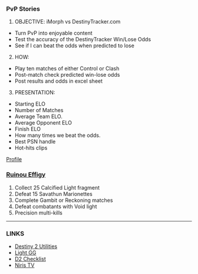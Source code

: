 ### PvP Stories
1. OBJECTIVE: iMorph vs DestinyTracker.com
- Turn PvP into enjoyable content
- Test the accuracy of the DestinyTracker Win/Lose Odds
- See if I can beat the odds when predicted to lose
2. HOW:  
- Play ten matches of either Control or Clash
- Post-match check predicted win-lose odds
- Post results and odds in excel sheet
3. PRESENTATION:
- Starting ELO
- Number of Matches
- Average Team ELO.
- Average Opponent ELO
- Finish ELO
- How many times we beat the odds.
- Best PSN handle
- Hot-hits clips

[Profile](https://destinytracker.com/destiny-2/profile/psn/iMorph/overview)

### [Ruinou Effigy](https://www.pcgamer.com/destiny-2-ruinous-effigy-growth-calcified-light-fragments/)
1. Collect 25 Calcified Light fragment
2. Defeat 15 Savathun Marionettes
3. Complete Gambit or Reckoning matches
4. Defeat combatants with Void light
5. Precision multi-kills

---
### LINKS
- [Destiny 2 Utilities](https://destiny2utils.com/)
- [Light GG](https://www.light.gg)
- [D2 Checklist](https://www.d2checklist.com/home)
- [Niris TV](https://www.niris.tv)
